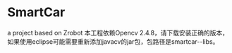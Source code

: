 SmartCar
========

a project based on Zrobot
本工程依赖Opencv 2.4.8，请下载安装正确的版本，如果使用eclipse可能需要重新添加javacv的jar包，包路径是smartcar--libs。
